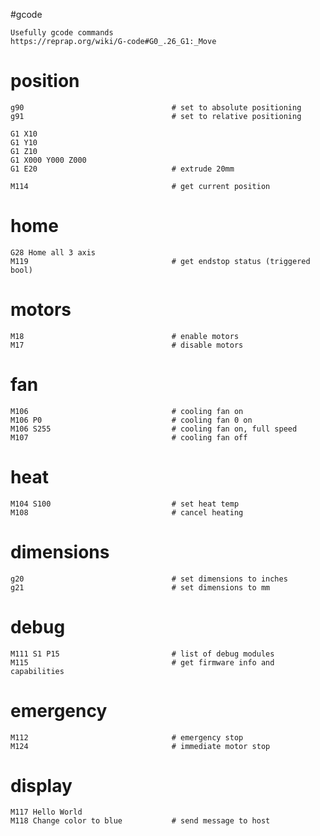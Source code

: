 #gcode

    Usefully gcode commands
    https://reprap.org/wiki/G-code#G0_.26_G1:_Move
    
# position

    g90                                 # set to absolute positioning
    g91                                 # set to relative positioning    
    
    G1 X10
    G1 Y10
    G1 Z10
    G1 X000 Y000 Z000
    G1 E20                              # extrude 20mm
    
    M114                                # get current position
    
# home

    G28 Home all 3 axis
    M119                                # get endstop status (triggered bool)
    
# motors

    M18                                 # enable motors
    M17                                 # disable motors    
    
# fan

    M106                                # cooling fan on
    M106 P0                             # cooling fan 0 on
    M106 S255                           # cooling fan on, full speed
    M107                                # cooling fan off
    
# heat

    M104 S100                           # set heat temp
    M108                                # cancel heating    

# dimensions

    g20                                 # set dimensions to inches
    g21                                 # set dimensions to mm
    
# debug

    M111 S1 P15                         # list of debug modules
    M115                                # get firmware info and capabilities
    
# emergency

    M112                                # emergency stop    
    M124                                # immediate motor stop
    
# display

    M117 Hello World
    M118 Change color to blue           # send message to host